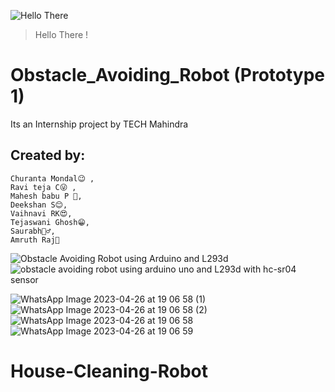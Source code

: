 
![Hello There](https://myoctocat.com/assets/images/base-octocat.svg)
> Hello There !
# Obstacle_Avoiding_Robot (Prototype 1)
Its an Internship project by TECH Mahindra 
## Created by: 
    Churanta Mondal😉 ,
    Ravi teja C😜 ,
    Mahesh babu P 🤨, 
    Deekshan S😊,
    Vaihnavi RK😍,
    Tejaswani Ghosh😁,
    Saurabh🤦‍♂️,
    Amruth Raj🙂


    
![Obstacle Avoiding Robot using Arduino and L293d](https://user-images.githubusercontent.com/57707946/73702842-cf867b00-470f-11ea-8dd8-f32f9d5bfc0a.jpg)
![obstacle avoiding robot using arduino uno and L293d with hc-sr04 sensor](https://user-images.githubusercontent.com/57707946/73702855-ddd49700-470f-11ea-833a-8912602be1a4.jpg)

![WhatsApp Image 2023-04-26 at 19 06 58 (1)](https://user-images.githubusercontent.com/83538805/234594121-6362e8ec-cabe-46e9-8883-cd419882df0e.jpeg)
![WhatsApp Image 2023-04-26 at 19 06 58 (2)](https://user-images.githubusercontent.com/83538805/234594126-9dd93246-43af-4e91-8bbe-d6acd4b1611a.jpeg)
![WhatsApp Image 2023-04-26 at 19 06 58](https://user-images.githubusercontent.com/83538805/234594129-097e6001-7ae8-468b-871b-251e0d9e219f.jpeg)
![WhatsApp Image 2023-04-26 at 19 06 59](https://user-images.githubusercontent.com/83538805/234594131-c3739d4b-fba6-4df9-bf0c-9ab2dff9913f.jpeg)
# House-Cleaning-Robot
